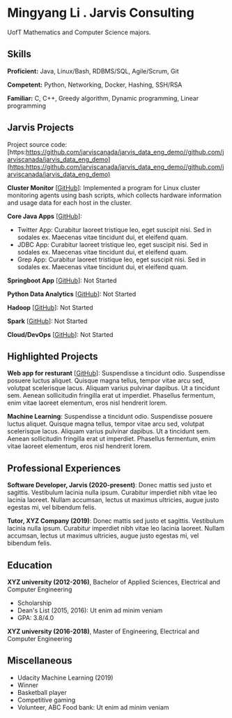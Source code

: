 # Mingyang Li . Jarvis Consulting

UofT Mathematics and Computer Science majors.

## Skills

**Proficient:** Java, Linux/Bash, RDBMS/SQL, Agile/Scrum, Git

**Competent:** Python, Networking, Docker, Hashing, SSH/RSA

**Familiar:** C, C++, Greedy algorithm, Dynamic programming, Linear programming

## Jarvis Projects

Project source code: [https:https://github.com/jarviscanada/jarvis_data_eng_demo//github.com/jarviscanada/jarvis_data_eng_demo](https:https://github.com/jarviscanada/jarvis_data_eng_demo//github.com/jarviscanada/jarvis_data_eng_demo)


**Cluster Monitor** [[GitHub](https:https://github.com/jarviscanada/jarvis_data_eng_demo//github.com/jarviscanada/jarvis_data_eng_demo/tree/master/linux_sql)]: Implemented a program for Linux cluster monitoring agents using bash scripts, which collects hardware information and usage data for each host in the cluster.

**Core Java Apps** [[GitHub](https:https://github.com/jarviscanada/jarvis_data_eng_demo//github.com/jarviscanada/jarvis_data_eng_demo/tree/master/core_java)]:
      
  - Twitter App: Curabitur laoreet tristique leo, eget suscipit nisi. Sed in sodales ex. Maecenas vitae tincidunt dui, et eleifend quam.
  - JDBC App: Curabitur laoreet tristique leo, eget suscipit nisi. Sed in sodales ex. Maecenas vitae tincidunt dui, et eleifend quam.
  - Grep App: Curabitur laoreet tristique leo, eget suscipit nisi. Sed in sodales ex. Maecenas vitae tincidunt dui, et eleifend quam.

**Springboot App** [[GitHub](https:https://github.com/jarviscanada/jarvis_data_eng_demo//github.com/jarviscanada/jarvis_data_eng_demo/tree/master/springboot)]: Not Started

**Python Data Analytics** [[GitHub](https:https://github.com/jarviscanada/jarvis_data_eng_demo//github.com/jarviscanada/jarvis_data_eng_demo/tree/master/python_data_anlytics)]: Not Started

**Hadoop** [[GitHub](https:https://github.com/jarviscanada/jarvis_data_eng_demo//github.com/jarviscanada/jarvis_data_eng_demo/tree/master/hadoop)]: Not Started

**Spark** [[GitHub](https:https://github.com/jarviscanada/jarvis_data_eng_demo//github.com/jarviscanada/jarvis_data_eng_demo/tree/master/spark)]: Not Started

**Cloud/DevOps** [[GitHub](https:https://github.com/jarviscanada/jarvis_data_eng_demo//github.com/jarviscanada/jarvis_data_eng_demo/tree/master/cloud_devops)]: Not Started


## Highlighted Projects
**Web app for resturant** [[GitHub](https://github.com/jarviscanada/jarvis_profile_builder)]: Suspendisse a tincidunt odio. Suspendisse posuere luctus aliquet. Quisque magna tellus, tempor vitae arcu sed, volutpat scelerisque lacus. Aliquam varius pulvinar dapibus. Ut a tincidunt sem. Aenean sollicitudin fringilla erat ut imperdiet. Phasellus fermentum, enim vitae laoreet elementum, eros nisl hendrerit lorem.

**Machine Learning**: Suspendisse a tincidunt odio. Suspendisse posuere luctus aliquet. Quisque magna tellus, tempor vitae arcu sed, volutpat scelerisque lacus. Aliquam varius pulvinar dapibus. Ut a tincidunt sem. Aenean sollicitudin fringilla erat ut imperdiet. Phasellus fermentum, enim vitae laoreet elementum, eros nisl hendrerit lorem.


## Professional Experiences

**Software Developer, Jarvis (2020-present)**: Donec mattis sed justo et sagittis. Vestibulum lacinia nulla ipsum. Curabitur imperdiet nibh vitae leo lacinia laoreet. Nullam accumsan, lectus ut maximus ultricies, augue justo egestas mi, vel bibendum felis.

**Tutor, XYZ Company (2019)**: Donec mattis sed justo et sagittis. Vestibulum lacinia nulla ipsum. Curabitur imperdiet nibh vitae leo lacinia laoreet. Nullam accumsan, lectus ut maximus ultricies, augue justo egestas mi, vel bibendum felis.


## Education
**XYZ university (2012-2016)**, Bachelor of Applied Sciences, Electrical and Computer Engineering
- Scholarship
- Dean's List (2015, 2016): Ut enim ad minim veniam
- GPA: 3.8/4.0

**XYZ university (2016-2018)**, Master of Engineering, Electrical and Computer Engineering


## Miscellaneous
- Udacity Machine Learning (2019)
- Winner
- Basketball player
- Competitive gaming
- Volunteer, ABC Food bank: Ut enim ad minim veniam